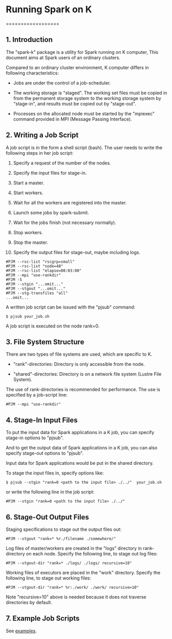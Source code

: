 <!-- -*-Mode: Fundamental; Coding: us-ascii;-*- -->

# Running Spark on K
==================

## 1.  Introduction

The "spark-k" package is a utility for Spark running on K computer,
This document aims at Spark users of an ordinary clusters.

Compared to an ordinary cluster environment, K computer differs in
following characteristics:

* Jobs are under the control of a job-scheduler.

* The working storage is "staged".  The working set files must be
copied in from the permanent storage system to the working storage
system by "stage-in", and results must be copied out by "stage-out".

* Processes on the allocated node must be started by the "mpiexec"
command provided in MPI (Message Passing Interface).

## 2. Writing a Job Script

A job script is in the form a shell script (bash).  The user needs to
write the following steps in her job script:

1. Specify a request of the number of the nodes.

2. Specify the input files for stage-in.

3. Start a master.

4. Start workers.

5. Wait for all the workers are registered into the master.

6. Launch some jobs by spark-submit.

7. Wait for the jobs finish (not necessary normally).

8. Stop workers.

9. Stop the master.

10. Specify the output files for stage-out, maybe including logs.

```
#PJM --rsc-list "rscgrp=small"
#PJM --rsc-list "node=48"
#PJM --rsc-list "elapse=00:03:00"
#PJM --mpi "use-rankdir"
#PJM -S
#PJM --stgin "...omit..."
#PJM --stgout "...omit..."
#PJM --stg-transfiles "all"
...omit...
```

A written job script can be issued with the "pjsub" command:

```shell
$ pjsub your_job.sh
```

A job script is executed on the node rank=0.

## 3. File System Structure

There are two types of file systems are used, which are specific to K.

* "rank"-directories: Directory is only accessible from the node.

* "shared"-directories: Directory is on a network file system (Lustre
File System).

The use of rank-directories is recommended for performance.  The use
is specified by a job-script line:

```
#PJM --mpi "use-rankdir"
```

## 4. Stage-In Input Files

To put the input data for Spark applications in a K job,
you can specify stage-in options to "pjsub".

And to get the output data of Spark applications in a K job,
you can also specify stage-out options to "pjsub".

Input data for Spark applications would be put in the shared directory.

To stage the input files in, specify options like:

```shell
$ pjsub --stgin "rank=0 <path to the input file> ./../"  your_job.sh
```

or write the following line in the job script:

```
#PJM --stgin "rank=0 <path to the input file> ./../"
```

## 6. Stage-Out Output Files

Staging specifications to stage out the output files out:

```
#PJM --stgout "rank=* %r./filename ./somewhere/"
```

Log files of master/workers are created in the "logs" directory in
rank-directory on each node.  Specify the following line, to stage out
log files:

```
#PJM --stgout-dir "rank=* ./logs/ ./logs/ recursive=10"
```

Working files of executors are placed in the "work" directory.
Specify the following line, to stage out working files:

```
#PJM --stgout-dir "rank=* %r:./work/ ./work/ recursive=10"
```

Note "recursive=10" above is needed because it does not traverse
directories by default.

## 7. Example Job Scripts

See [examples](../examples).
